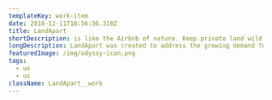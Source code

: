 ```yaml
---
templateKey: work-item
date: 2018-12-11T16:56:56.310Z
title: LandApart
shortDescription: is like the Airbnb of nature. Keep private land wild. Enjoy quality time in nature.
longDescription: LandApart was created to address the growing demand for uncrowded, accessible outdoor spaces. With increasingly crowded cities, more folks are looking to get away - from the city and from the crowds. Campgrounds are often busy, and the backcountry isn’t always an option. They work with landowners to provide access to their unique and wild lands.
featuredImage: /img/odyssy-icon.png
tags:
  - ux
  - ui
className: LandApart__work
---
```

